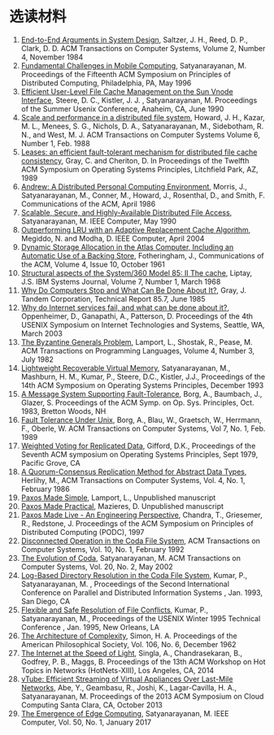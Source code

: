 # 选读材料

1. [End-to-End Arguments in System Design](saltzer1984.pdf), Saltzer, J. H., Reed, D. P., Clark, D. D. ACM Transactions on Computer Systems, Volume 2, Number 4, November 1984
1. [Fundamental Challenges in Mobile Computing](satya-podc-challenges-1996.pdf), Satyanarayanan, M. Proceedings of the Fifteenth ACM Symposium on Principles of Distributed Computing, Philadelphia, PA, May 1996
1. [Efficient User-Level File Cache Management on the Sun Vnode Interface](steere-usenix1990.pdf), Steere, D. C., Kistler, J. J. , Satyanarayanan, M. Proceedings of the Summer Usenix Conference, Anaheim, CA, June 1990
1. [Scale and performance in a distributed file system](howard1988-tocs.pdf), Howard, J. H., Kazar, M. L., Menees, S. G., Nichols, D. A., Satyanarayanan, M., Sidebotham, R. N., and West, M. J. ACM Transactions on Computer Systems Volume 6, Number 1, Feb. 1988
1. [Leases: an efficient fault-tolerant mechanism for distributed file cache consistency](gray1989.pdf), Gray, C. and Cheriton, D. In Proceedings of the Twelfth ACM Symposium on Operating Systems Principles, Litchfield Park, AZ, 1989
1. [Andrew: A Distributed Personal Computing Environment](morris-cacm-andrew-1986.pdf), Morris, J., Satyanarayanan, M., Conner, M., Howard, J., Rosenthal, D., and Smith, F. Communications of the ACM, April 1986
1. [Scalable, Secure, and Highly-Available Distributed File Access](satya-ieee-computer-scalable-1990.pdf), Satyanarayanan, M. IEEE Computer, May 1990
1. [Outperforming LRU with an Adaptive Replacement Cache Algorithm](megiddo-computer2004.pdf), Megiddo, N. and Modha, D. IEEE Computer, April 2004
1. [Dynamic Storage Allocation in the Atlas Computer, Including an Automatic Use of a Backing Store](fotheringham1961.pdf), Fotheringham, J., Communications of the ACM, Volume 4, Issue 10, October 1961
1. [Structural aspects of the System/360 Model 85: II The cache](liptay1968.pdf), Liptay, J.S. IBM Systems Journal, Volume 7, Number 1, March 1968
1. [Why Do Computers Stop and What Can Be Done About It?](gray1985.pdf), Gray, J. Tandem Corporation, Technical Report 85.7, June 1985
1. [Why do Internet services fail, and what can be done about it?](oppenheimer2003.pdf), Oppenheimer, D., Ganapathi, A., Patterson, D. Proceedings of the 4th USENIX Symposium on Internet Technologies and Systems, Seattle, WA, March 2003
1. [The Byzantine Generals Problem](lamport1982.pdf), Lamport, L., Shostak, R., Pease, M. ACM Transactions on Programming Languages, Volume 4, Number 3, July 1982
1. [Lightweight Recoverable Virtual Memory](satya-sosp14-rvm-1993.pdf), Satyanarayanan, M., Mashburn, H. M., Kumar, P., Steere, D.C., Kistler, J.J., Proceedings of the 14th ACM Symposium on Operating Systems Principles, December 1993
1. [A Message System Supporting Fault-Tolerance](borg-1983.pdf), Borg, A., Baumbach, J., Glazer, S. Proceedings of the ACM Symp. on Op. Sys. Principles, Oct. 1983, Bretton Woods, NH
1. [Fault Tolerance Under Unix](borg-1989.pdf), Borg, A., Blau, W., Graetsch, W., Herrmann, F., Oberle, W. ACM Transactions on Computer Systems, Vol 7, No. 1, Feb. 1989
1. [Weighted Voting for Replicated Data](gifford79.pdf), Gifford, D.K., Proceedings of the Seventh ACM symposium on Operating Systems Principles, Sept 1979, Pacific Grove, CA
1. [A Quorum-Consensus Replication Method for Abstract Data Types](herlihy1986.pdf), Herlihy, M., ACM Transactions on Computer Systems, Vol. 4, No. 1, February 1986
1. [Paxos Made Simple](paxos-made-simple.pdf), Lamport, L., Unpublished manuscript
1. [Paxos Made Practical](paxos-made-practical.pdf), Mazieres, D. Unpublished manuscript
1. [Paxos Made Live - An Engineering Perspective](paxos-made-live.pdf), Chandra, T., Griesemer, R., Redstone, J. Proceedings of the ACM Symposium on Principles of Distributed Computing (PODC), 1997
1. [Disconnected Operation in the Coda File System](kistler-tocs-coda-1992.pdf), ACM Transactions on Computer Systems, Vol. 10, No. 1, February 1992
1. [The Evolution of Coda](satya-tocs-codaevol-2002.pdf), Satyanarayanan, M. ACM Transactions on Computer Systems, Vol. 20, No. 2, May 2002
1. [Log-Based Directory Resolution in the Coda File System](kumar1993.pdf), Kumar, P., Satyanarayanan, M. , Proceedings of the Second International Conference on Parallel and Distributed Information Systems , Jan. 1993, San Diego, CA
1. [Flexible and Safe Resolution of File Conflicts](kumar1995.pdf), Kumar, P., Satyanarayanan, M., Proceedings of the USENIX Winter 1995 Technical Conference , Jan. 1995, New Orleans, LA
1. [The Architecture of Complexity](simon-architecture-of-complexity-1962.pdf), Simon, H. A. Proceedings of the American Philosophical Society, Vol. 106, No. 6, December 1962
1. [The Internet at the Speed of Light](singla2014.pdf), Singla, A., Chandrasekaran, B., Godfrey, P. B., Maggs, B. Proceedings of the 13th ACM Workshop on Hot Topics in Networks (HotNets-XIII), Los Angeles, CA, 2014
1. [vTube: Efficient Streaming of Virtual Appliances Over Last-Mile Networks](abe-vtube-socc2013.pdf), Abe, Y., Geambasu, R., Joshi, K., Lagar-Cavilla, H. A., Satyanarayanan, M. Proceedings of the 2013 ACM Symposium on Cloud Computing Santa Clara, CA, October 2013
1. [The Emergence of Edge Computing](satya-edge2016.pdf), Satyanarayanan, M. IEEE Computer, Vol. 50, No. 1, January 2017
